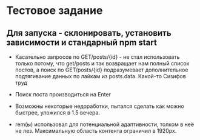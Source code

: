 # Тестовое задание

## Для запуска - склонировать, установить зависимости и стандарный npm start

* Касательно запросов по GET/posts/{id} - не стал использовать только потому, что get/posts и так возвращает нам полный список постов, а поиск по GET/posts/{id} подразумевает дополнительное подтягивание данных по лайкам из posts.data. Какой-то Сизифов труд

* Поиск поста производиться на Enter

* Возможны некоторые недоработки, пытался сделать как можно быстрее, уложился в 1.5 вечера.

* rem(ы) использовал для потенциальной адаптивности, толком в неё не лез. Максимальную область контента ограничил в 1920px.
